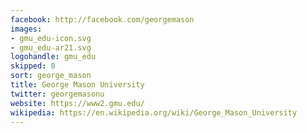 ```yaml
---
facebook: http://facebook.com/georgemason
images:
- gmu_edu-icon.svg
- gmu_edu-ar21.svg
logohandle: gmu_edu
skipped: 0
sort: george_mason
title: George Mason University
twitter: georgemasonu
website: https://www2.gmu.edu/
wikipedia: https://en.wikipedia.org/wiki/George_Mason_University
---
```

